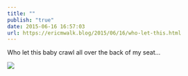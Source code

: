 ```yaml
---
title: ""
publish: "true"
date: 2015-06-16 16:57:03
url: https://ericmwalk.blog/2015/06/16/who-let-this.html
---
```


Who let this baby crawl all over the back of my seat...

![](https://ericmwalk.blog/uploads/2022/fc1648d499.jpg)